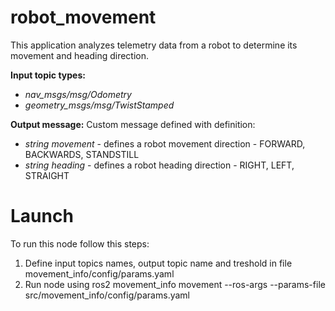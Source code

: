 # robot_movement

This application analyzes telemetry data from a robot to determine its movement and heading direction. 

**Input topic types:**
- *nav_msgs/msg/Odometry*
- *geometry_msgs/msg/TwistStamped*

**Output message:**
Custom message defined with definition:
- *string movement* - defines a robot movement direction - FORWARD, BACKWARDS, STANDSTILL
- *string heading* -  defines a robot heading direction - RIGHT, LEFT, STRAIGHT

# Launch

To run this node follow this steps:

1. Define input topics names, output topic name and treshold in file movement_info/config/params.yaml
2. Run node using ros2 movement_info movement --ros-args --params-file src/movement_info/config/params.yaml